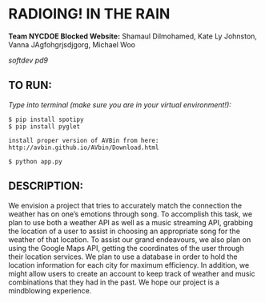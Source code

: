 # RADIOING! IN THE RAIN

**Team NYCDOE Blocked Website:** Shamaul Dilmohamed, Kate Ly Johnston, Vanna JAgfohgrjsdjgorg, Michael Woo

*softdev pd9*


## TO RUN:

*Type into terminal (make sure you are in your virtual environment!):*
```
$ pip install spotipy
$ pip install pyglet

install proper version of AVBin from here: http://avbin.github.io/AVbin/Download.html 

$ python app.py
```

## DESCRIPTION:

We envision a project that tries to accurately match the connection the weather has on one’s emotions through song. To accomplish this task, we plan to use both a weather API as well as a music streaming API, grabbing the location of a user to assist in choosing an appropriate song for the weather of that location. To assist our grand endeavours, we also plan on using the Google Maps API, getting the coordinates of the user through their location services. We plan to use a database in order to hold the location information for each city for maximum efficiency. In addition, we might allow users to create an account to keep track of weather and music combinations that they had in the past. We hope our project is a mindblowing experience.
